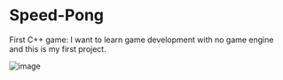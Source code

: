 # Speed-Pong
First C++ game: I want to learn game development with no game engine and this is my first project.  

![image](https://github.com/user-attachments/assets/e2b583a9-a59f-4957-acce-b208c53a7a4b)
